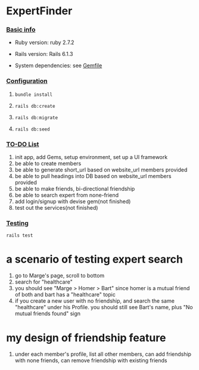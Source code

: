# ExpertFinder

### [Basic info](#basic-info)

- Ruby version: ruby 2.7.2

- Rails version: Rails 6.1.3

- System dependencies: see [Gemfile](./Gemfile)

### [Configuration](#configuration)

1. `bundle install`

2. `rails db:create`

3. `rails db:migrate`

4. `rails db:seed`

### [TO-DO List](#to-do-list)
1. init app, add Gems, setup environment, set up a UI framework
2. be able to create members
3. be able to generate short_url based on website_url members provided
4. be able to pull headings into DB based on website_url members provided
5. be able to make friends, bi-directional friendship
6. be able to search expert from none-friend
7. add login/signup with devise gem(not finished)
8. test out the services(not finished)

### [Testing](#testing)

`rails test`

# a scenario of testing expert search
1. go to Marge's page, scroll to bottom
2. search for "healthcare"
3. you should see "Marge > Homer > Bart" since homer is a mutual friend of both and bart has a "healthcare" topic
4. if you create a new user with no friendship, and search the same "healthcare" under his Profile. you should still see Bart's name, plus "No mutual friends found" sign


# my design of friendship feature
1. under each member's profile, list all other members, can add friendship with none friends, can remove friendship with existing friends
